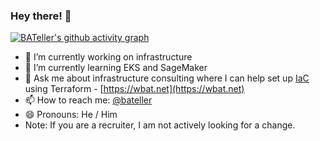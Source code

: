 ### Hey there! 👋

<!--
**bateller/bateller** is a ✨ _special_ ✨ repository because its `README.md` (this file) appears on your GitHub profile.

Here are some ideas to get you started:

- 🔭 I’m currently working on ...
- 🌱 I’m currently learning ...
- 👯 I’m looking to collaborate on ...
- 🤔 I’m looking for help with ...
- 💬 Ask me about ...
- 📫 How to reach me: ...
- 😄 Pronouns: ...
- ⚡ Fun fact: ...
-->

[![BATeller's github activity graph](https://github-readme-activity-graph.vercel.app/graph?username=bateller&theme=github)](https://github.com/ashutosh00710/github-readme-activity-graph)

- 🔭 I’m currently working on infrastructure
- 🌱 I’m currently learning EKS and SageMaker
- 💬 Ask me about infrastructure consulting where I can help set up [IaC](https://en.wikipedia.org/wiki/Infrastructure_as_code) using Terraform - [https://wbat.net](https://wbat.net)
- 📫 How to reach me: [@bateller](https://twitter.com/bateller)
- 😄 Pronouns: He / Him
- Note: If you are a recruiter, I am not actively looking for a change.
